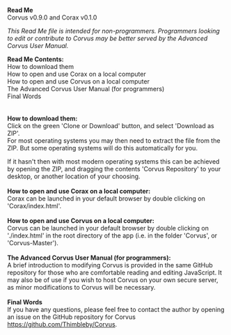 <b>Read Me</b><br>
Corvus v0.9.0 and Corax v0.1.0<br>

<i>This Read Me file is intended for non-programmers. Programmers looking to edit or contribute to Corvus may be better served by the Advanced Corvus User Manual.</i>

<b>Read Me Contents:</b><br>
How to download them<br>
How to open and use Corax on a local computer<br>
How to open and use Corvus on a local computer<br>
The Advanced Corvus User Manual (for programmers) <br>
Final Words<br>
<br>
<br>
<b>How to download them:</b><br>
Click on the green 'Clone or Download' button, and select 'Download as ZIP'. <br>
For most operating systems you may then need to extract the file from the ZIP. 
But some operating systems will do this automatically for you. 

If it hasn't then with most modern operating systems this can be achieved by opening the ZIP, and 
dragging the contents 'Corvus Repository' to your desktop, or another location of your choosing.<br>
<br>
<b>How to open and use Corax on a local computer: </b><br>
Corax can be launched in your default browser by double clicking on 'Corax/index.html'.<br>
<br>
<b>How to open and use Corvus on a local computer:</b><br>
Corvus can be launched in your default browser by double clicking on './index.html' in the root directory of the app (i.e. in the folder 'Corvus', or 'Corvus-Master').<br>
<br>
<b>The Advanced Corvus User Manual (for programmers):</b><br>
A brief introduction to modifying Corvus is provided in the same GitHub repository for those who are comfortable reading and editing JavaScript.
It may also be of use if you wish to host Corvus on your own secure server, as minor modifications to Corvus will be necessary.
<br>
<br>
<b>Final Words</b><br>
If you have any questions, please feel free to contact the author by opening an issue on the GitHub repository for Corvus https://github.com/Thimbleby/Corvus.
 
